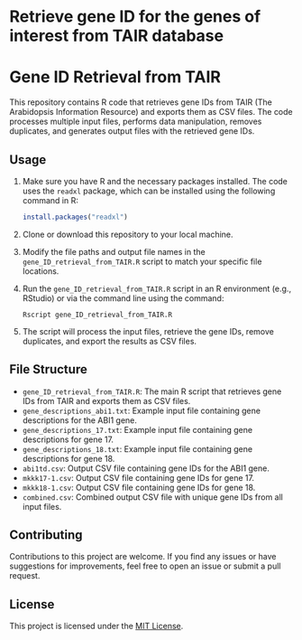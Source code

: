 # Retrieve gene ID for the genes of interest from TAIR database
# Gene ID Retrieval from TAIR

This repository contains R code that retrieves gene IDs from TAIR (The Arabidopsis Information Resource) and exports them as CSV files. The code processes multiple input files, performs data manipulation, removes duplicates, and generates output files with the retrieved gene IDs.

## Usage

1. Make sure you have R and the necessary packages installed. The code uses the `readxl` package, which can be installed using the following command in R:

   ```R
   install.packages("readxl")
   ```
   
2. Clone or download this repository to your local machine.

3. Modify the file paths and output file names in the `gene_ID_retrieval_from_TAIR.R` script to match your specific file locations.

4. Run the `gene_ID_retrieval_from_TAIR.R` script in an R environment (e.g., RStudio) or via the command line using the command:

   ```shell
   Rscript gene_ID_retrieval_from_TAIR.R
   ```

5. The script will process the input files, retrieve the gene IDs, remove duplicates, and export the results as CSV files.

## File Structure

- `gene_ID_retrieval_from_TAIR.R`: The main R script that retrieves gene IDs from TAIR and exports them as CSV files.
- `gene_descriptions_abi1.txt`: Example input file containing gene descriptions for the ABI1 gene.
- `gene_descriptions_17.txt`: Example input file containing gene descriptions for gene 17.
- `gene_descriptions_18.txt`: Example input file containing gene descriptions for gene 18.
- `abi1td.csv`: Output CSV file containing gene IDs for the ABI1 gene.
- `mkkk17-1.csv`: Output CSV file containing gene IDs for gene 17.
- `mkkk18-1.csv`: Output CSV file containing gene IDs for gene 18.
- `combined.csv`: Combined output CSV file with unique gene IDs from all input files.

## Contributing

Contributions to this project are welcome. If you find any issues or have suggestions for improvements, feel free to open an issue or submit a pull request.

## License

This project is licensed under the [MIT License](LICENSE).
```
